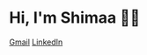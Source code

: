 #  Hi, I'm Shimaa 👩‍💻
[Gmail](shimaashaaban238@gmail.com) [LinkedIn ](www.linkedin.com/in/shimaa-shaaban-83a56718b)


